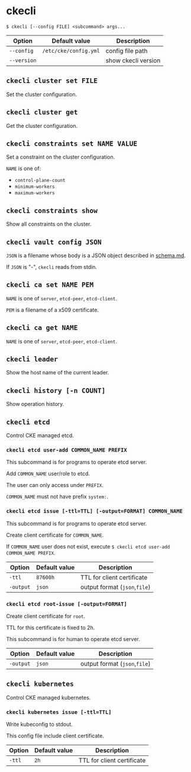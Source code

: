 ckecli
======

```console
$ ckecli [--config FILE] <subcommand> args...
```

Option      | Default value         | Description
----------  | --------------------- | -----------
`--config`  | `/etc/cke/config.yml` | config file path
`--version` |                       | show ckecli version

`ckecli cluster set FILE`
-------------------------

Set the cluster configuration.

`ckecli cluster get`
--------------------

Get the cluster configuration.

`ckecli constraints set NAME VALUE`
-----------------------------------

Set a constraint on the cluster configuration.

`NAME` is one of:

- `control-plane-count`
- `minimum-workers`
- `maximum-workers`

`ckecli constraints show`
-------------------------

Show all constraints on the cluster.

`ckecli vault config JSON`
--------------------------

`JSON` is a filename whose body is a JSON object described in [schema.md](schema.md#vault).

If `JSON` is "-", `ckecli` reads from stdin.

`ckecli ca set NAME PEM`
------------------------

`NAME` is one of `server`, `etcd-peer`, `etcd-client`.

`PEM` is a filename of a x509 certificate.

`ckecli ca get NAME`
--------------------

`NAME` is one of `server`, `etcd-peer`, `etcd-client`.

`ckecli leader`
-------------------------

Show the host name of the current leader.

`ckecli history [-n COUNT]`
---------------------------

Show operation history.

`ckecli etcd`
-------------

Control CKE managed etcd.

### `ckecli etcd user-add COMMON_NAME PREFIX`

This subcommand is for programs to operate etcd server.

Add `COMMON_NAME` user/role to etcd.

The user can only access under `PREFIX`.

`COMMON_NAME` must not have prefix `system:`.

### `ckecli etcd issue [-ttl=TTL] [-output=FORMAT] COMMON_NAME`

This subcommand is for programs to operate etcd server.

Create client certificate for `COMMON_NAME`.

If `COMMON_NAME` user does not exist, execute `$ ckecli etcd user-add COMMON_NAME PREFIX`.

Option      | Default value         | Description
----------  | --------------------- | -----------
`-ttl`      | `87600h`              | TTL for client certificate
`-output`   | `json`                | output format (`json`,`file`)

### `ckecli etcd root-issue [-output=FORMAT]`

Create client certificate for `root`.

TTL for this certificate is fixed to 2h.

This subcommand is for human to operate etcd server.

Option      | Default value         | Description
----------  | --------------------- | -----------
`-output`   | `json`                | output format (`json`,`file`)


`ckecli kubernetes`
-------------------

Control CKE managed kubernetes.

### `ckecli kubernetes issue [-ttl=TTL]`

Write kubeconfig to stdout.

This config file include client certificate.

Option      | Default value         | Description
----------  | --------------------- | -----------
`-ttl`      | `2h`                  | TTL for client certificate
